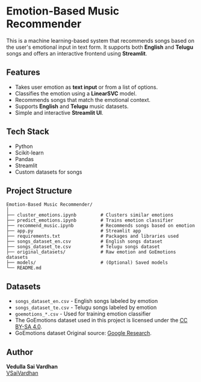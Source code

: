 # Emotion-Based Music Recommender

This is a machine learning-based system that recommends songs based on the user's emotional input in text form. It supports both **English** and **Telugu** songs and offers an interactive frontend using **Streamlit**.

## Features

- Takes user emotion as **text input** or from a list of options.
- Classifies the emotion using a **LinearSVC** model.
- Recommends songs that match the emotional context.
- Supports **English** and **Telugu** music datasets.
- Simple and interactive **Streamlit UI**.

## Tech Stack

- Python
- Scikit-learn
- Pandas
- Streamlit
- Custom datasets for songs

## Project Structure

```text
Emotion-Based Music Recommender/
│
├── cluster_emotions.ipynb         # Clusters similar emotions
├── predict_emotions.ipynb         # Trains emotion classifier
├── recommend_music.ipynb          # Recommends songs based on emotion
├── app.py                         # Streamlit app
├── requirements.txt               # Packages and libraries used
├── songs_dataset_en.csv           # English songs dataset
├── songs_dataset_te.csv           # Telugu songs dataset
├── original_datasets/             # Raw emotion and GoEmotions datasets
├── models/                        # (Optional) Saved models
└── README.md
```

## Datasets

- `songs_dataset_en.csv` - English songs labeled by emotion
- `songs_dataset_te.csv` - Telugu songs labeled by emotion
- `goemotions_*.csv` - Used for training emotion classifier
- The GoEmotions dataset used in this project is licensed under the [CC BY-SA 4.0](https://creativecommons.org/licenses/by-sa/4.0/).
- GoEmotions dataset Original source: [Google Research](https://github.com/google-research/google-research/tree/master/goemotions).

## Author

**Vedulla Sai Vardhan**  
[VSaiVardhan](https://github.com/VSaiVardhan)
